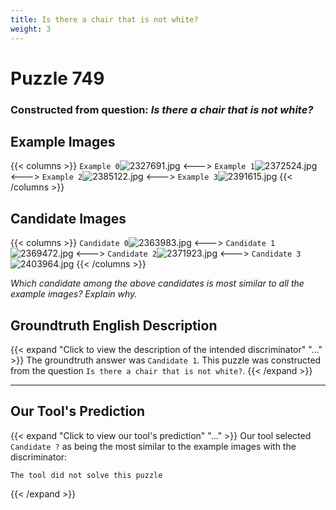 ```yaml
---
title: Is there a chair that is not white?
weight: 3
---
```


# Puzzle 749
### Constructed from question: _Is there a chair that is not white?_


## Example Images
{{< columns >}}
`Example 0`![2327691.jpg](/gqa_images/2327691.jpg)
<--->
`Example 1`![2372524.jpg](/gqa_images/2372524.jpg)
<--->
`Example 2`![2385122.jpg](/gqa_images/2385122.jpg)
<--->
`Example 3`![2391615.jpg](/gqa_images/2391615.jpg)
{{< /columns >}}

## Candidate Images
{{< columns >}}
`Candidate 0`![2363983.jpg](/gqa_images/2363983.jpg)
<--->
`Candidate 1`![2369472.jpg](/gqa_images/2369472.jpg)
<--->
`Candidate 2`![2371923.jpg](/gqa_images/2371923.jpg)
<--->
`Candidate 3`![2403964.jpg](/gqa_images/2403964.jpg)
{{< /columns >}}

*Which candidate among the above candidates is most similar to all the example images? Explain why.*

## Groundtruth English Description

{{< expand "Click to view the description of the intended discriminator" "..." >}}
The groundtruth answer was `Candidate 1`. This puzzle was constructed from the question `Is there a chair that is not white?`.
{{< /expand >}}

---

## Our Tool's Prediction

{{< expand "Click to view our tool's prediction" "..." >}}
Our tool selected `Candidate ?` as being the most similar to the example images with the discriminator:
```plaintext
The tool did not solve this puzzle
```
{{< /expand >}}
